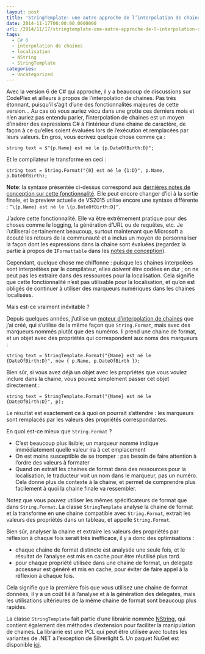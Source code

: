 ```yaml
---
layout: post
title: 'StringTemplate: une autre approche de l’interpolation de chaines'
date: 2014-11-17T00:00:00.0000000
url: /2014/11/17/stringtemplate-une-autre-approche-de-l-interpolation-de-chaines/
tags:
  - C# 6
  - interpolation de chaines
  - localisation
  - NString
  - StringTemplate
categories:
  - Uncategorized
---
```



Avec la version 6 de C# qui approche, il y a beaucoup de discussions sur CodePlex et ailleurs à propos de l’interpolation de chaines. Pas très étonnant, puisqu’il s’agit d’une des fonctionnalités majeures de cette version… Au cas où vous auriez vécu dans une grotte ces derniers mois et n’en auriez pas entendu parler, l’interpolation de chaines est un moyen d’insérer des expressions C# à l’intérieur d’une chaine de caractère, de façon à ce qu’elles soient évaluées lors de l’exécution et remplacées par leurs valeurs. En gros, vous écrivez quelque chose comme ça :

```
string text = $"{p.Name} est né le {p.DateOfBirth:D}";
```

Et le compilateur le transforme en ceci :

```
string text = String.Format("{0} est né le {1:D}", p.Name, p.DateOfBirth);
```

**Note**: la syntaxe présentée ci-dessus correspond aux [dernières notes de conception sur cette fonctionnalité](http://roslyn.codeplex.com/discussions/570292). Elle peut encore changer d’ici à la sortie finale, et la preview actuelle de VS2015 utilise encore une syntaxe différente : `“\{p.Name} est né le \{p.DateOfBirth:D}”`.

J’adore cette fonctionnalité. Elle va être extrêmement pratique pour des choses comme le logging, la génération d’URL ou de requêtes, etc. Je l’utiliserai certainement beaucoup, surtout maintenant que Microsoft a écouté les retours de la communauté et a inclus un moyen de personnaliser la façon dont les expressions dans la chaine sont évaluées (regardez la partie à propos de `IFormattable` dans les [notes de conception](http://roslyn.codeplex.com/discussions/570292)).

Cependant, quelque chose me chiffonne : puisque les chaines interpolées sont interprétées par le compilateur, elles *doivent* être codées en dur ; on ne peut pas les extraire dans des ressources pour la localisation. Cela signifie que cette fonctionnalité n’est pas utilisable pour la localisation, et qu’on est obligés de continuer à utiliser des marqueurs numériques dans les chaines localisées.

Mais est-ce vraiment inévitable ?

Depuis quelques années, j’utilise un [moteur d’interpolation de chaines](https://github.com/thomaslevesque/NString#stringtemplate) que j’ai créé, qui s’utilise de la même façon que `String.Format`, mais avec des marqueurs nommés plutôt que des numéros. Il prend une chaine de format, et un objet avec des propriétés qui correspondent aux noms des marqueurs :

```
string text = StringTemplate.Format("{Name} est né le {DateOfBirth:D}", new { p.Name, p.DateOfBirth });
```

Bien sûr, si vous avez déjà un objet avec les propriétés que vous voulez inclure dans la chaine, vous pouvez simplement passer cet objet directement :

```
string text = StringTemplate.Format("{Name} est né le {DateOfBirth:D}", p);
```

Le résultat est exactement ce à quoi on pourrait s’attendre : les marqueurs sont remplacés par les valeurs des propriétés correspondantes.

En quoi est-ce mieux que `String.Format` ?

- C’est beaucoup plus lisible; un marqueur nommé indique immédiatement quelle valeur ira à cet emplacement
- On est moins susceptible de se tromper : pas besoin de faire attention à l’ordre des valeurs à formater
- Quand on extrait les chaines de format dans des ressources pour la localisation, le traducteur voit un nom dans le marqueur, pas un numéro. Cela donne plus de contexte à la chaine, et permet de comprendre plus facilement à quoi la chaine finale va ressembler.


Notez que vous pouvez utiliser les mêmes spécificateurs de format que dans `String.Format`. La classe `StringTemplate` analyse la chaine de format et la transforme en une chaine compatible avec `String.Format`, extrait les valeurs des propriétés dans un tableau, et appelle `String.Format`.

Bien sûr, analyser la chaine et extraire les valeurs des propriétés par réflexion à chaque fois serait très inefficace, il y a donc des optimisations :

- chaque chaine de format distincte est analysée une seule fois, et le résultat de l’analyse est mis en cache pour être réutilisé plus tard.
- pour chaque propriété utilisée dans une chaine de format, un delegate accesseur est généré et mis en cache, pour éviter de faire appel à la réflexion à chaque fois.


Cela signifie que la première fois que vous utilisez une chaine de format données, il y a un coût lié à l’analyse et à la génération des delegates, mais les utilisations ultérieures de la même chaine de format sont beaucoup plus rapides.

La classe `StringTemplate` fait partie d’une librairie nommée [NString](https://github.com/thomaslevesque/NString), qui contient également des méthodes d’extension pour faciliter la manipulation de chaines. La librairie est une PCL qui peut être utilisée avec toutes les variantes de .NET à l’exception de Silverlight 5. Un paquet NuGet est disponible [ici](https://www.nuget.org/packages/NString/).

